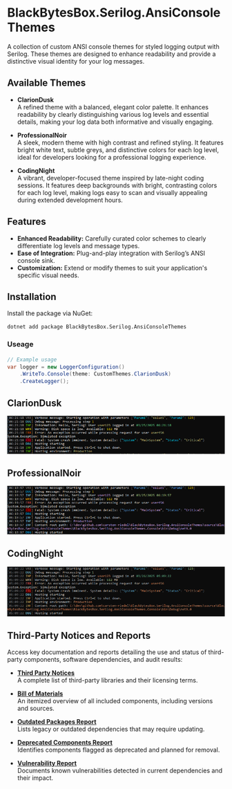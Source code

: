 # BlackBytesBox.Serilog.AnsiConsoleThemes

A collection of custom ANSI console themes for styled logging output with Serilog. These themes are designed to enhance readability and provide a distinctive visual identity for your log messages.

## Available Themes

- **ClarionDusk**  
  A refined theme with a balanced, elegant color palette. It enhances readability by clearly distinguishing various log levels and essential details, making your log data both informative and visually engaging.

- **ProfessionalNoir**  
  A sleek, modern theme with high contrast and refined styling. It features bright white text, subtle greys, and distinctive colors for each log level, ideal for developers looking for a professional logging experience.

- **CodingNight**  
  A vibrant, developer-focused theme inspired by late-night coding sessions. It features deep backgrounds with bright, contrasting colors for each log level, making logs easy to scan and visually appealing during extended development hours.

## Features

- **Enhanced Readability:** Carefully curated color schemes to clearly differentiate log levels and message types.
- **Ease of Integration:** Plug-and-play integration with Serilog’s ANSI console sink.
- **Customization:** Extend or modify themes to suit your application's specific visual needs.

## Installation

Install the package via NuGet:

```shell
dotnet add package BlackBytesBox.Serilog.AnsiConsoleThemes
```

### Useage

```csharp
// Example usage
var logger = new LoggerConfiguration()
    .WriteTo.Console(theme: CustomThemes.ClarionDusk)
    .CreateLogger();
```

## ClarionDusk

![image](https://raw.githubusercontent.com/carsten-riedel/BlackBytesBox.Serilog.AnsiConsoleThemes/refs/heads/main/resources/repository/ClarionDusk.png)

## ProfessionalNoir

![image](https://raw.githubusercontent.com/carsten-riedel/BlackBytesBox.Serilog.AnsiConsoleThemes/refs/heads/main/resources/repository/ProfessionalNoir.png)

## CodingNight

![image](https://raw.githubusercontent.com/carsten-riedel/BlackBytesBox.Serilog.AnsiConsoleThemes/refs/heads/main/resources/repository/CodeingNight.png)



## Third-Party Notices and Reports

Access key documentation and reports detailing the use and status of third-party components, software dependencies, and audit results:

- **[Third Party Notices](https://github.com/carsten-riedel/BlackBytesBox.Serilog.AnsiConsoleThemes/blob/main/docs/production/ReportThirdPartyNotices.txt)**\
  A complete list of third-party libraries and their licensing terms.

- **[Bill of Materials](https://github.com/carsten-riedel/BlackBytesBox.Serilog.AnsiConsoleThemes/blob/main/docs/production/ReportBillOfMaterials.md)**\
  An itemized overview of all included components, including versions and sources.

- **[Outdated Packages Report](https://github.com/carsten-riedel/BlackBytesBox.Serilog.AnsiConsoleThemes/blob/main/docs/production/ReportOutdated.md)**\
  Lists legacy or outdated dependencies that may require updating.

- **[Deprecated Components Report](https://github.com/carsten-riedel/BlackBytesBox.Serilog.AnsiConsoleThemes/blob/main/docs/production/ReportDeprecated.md)**\
  Identifies components flagged as deprecated and planned for removal.

- **[Vulnerability Report](https://github.com/carsten-riedel/BlackBytesBox.Serilog.AnsiConsoleThemes/blob/main/docs/production/ReportVulnerabilities.md)**\
  Documents known vulnerabilities detected in current dependencies and their impact.
